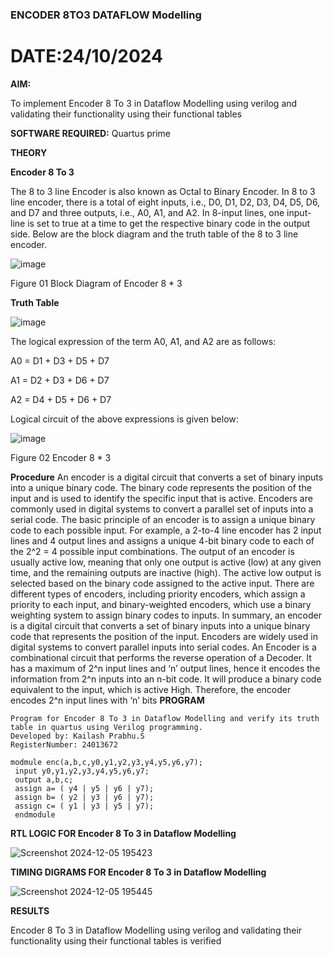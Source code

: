 ### ENCODER 8TO3 DATAFLOW Modelling
# DATE:24/10/2024
**AIM:**

To implement  Encoder 8 To 3 in Dataflow Modelling using verilog and validating their functionality using their functional tables

**SOFTWARE REQUIRED:** Quartus prime

**THEORY**

**Encoder 8 To 3**

The 8 to 3 line Encoder is also known as Octal to Binary Encoder. In 8 to 3 line encoder, there is a total of eight inputs, i.e., D0, D1, D2, D3, D4, D5, D6, and D7 and three outputs, i.e., A0, A1, and A2. In 8-input lines, one input-line is set to true at a time to get the respective binary code in the output side. Below are the block diagram and the truth table of the 8 to 3 line encoder.

![image](https://github.com/naavaneetha/ENCODER8TO3DATAFLOW/assets/154305477/0bc242c1-eb9e-4c47-afe5-30428470efc3)

Figure 01  Block Diagram of Encoder 8 * 3

**Truth Table**

![image](https://github.com/naavaneetha/ENCODER8TO3DATAFLOW/assets/154305477/35496b14-ae6e-4cd1-9abd-d6736b576575)

The logical expression of the term A0, A1, and A2 are as follows:

A0 = D1 + D3 + D5 + D7

A1 = D2 + D3 + D6 + D7

A2 = D4 + D5 + D6 + D7

Logical circuit of the above expressions is given below:

![image](https://github.com/naavaneetha/ENCODER8TO3DATAFLOW/assets/154305477/95acaee6-c873-4c75-89eb-ef09fb158053)

Figure 02  Encoder 8 * 3

**Procedure**
An encoder is a digital circuit that converts a set of binary inputs into a unique binary code. The
binary code represents the position of the input and is used to identify the specific input that is
active. Encoders are commonly used in digital systems to convert a parallel set of inputs into a
serial code. The basic principle of an encoder is to assign a unique binary code to each possible
input. For example, a 2-to-4 line encoder has 2 input lines and 4 output lines and assigns a unique
4-bit binary code to each of the 2^2 = 4 possible input combinations. The output of an encoder is
usually active low, meaning that only one output is active (low) at any given time, and the
remaining outputs are inactive (high). The active low output is selected based on the binary code
assigned to the active input. There are different types of encoders, including priority encoders,
which assign a priority to each input, and binary-weighted encoders, which use a binary weighting
system to assign binary codes to inputs. In summary, an encoder is a digital circuit that converts a
set of binary inputs into a unique binary code that represents the position of the input. Encoders
are widely used in digital systems to convert parallel inputs into serial codes. An Encoder is a
combinational circuit that performs the reverse operation of a Decoder. It has a maximum of 2^n
input lines and ‘n’ output lines, hence it encodes the information from 2^n inputs into an n-bit
code. It will produce a binary code equivalent to the input, which is active High. Therefore, the
encoder encodes 2^n input lines with ‘n’ bits
**PROGRAM**
```
Program for Encoder 8 To 3 in Dataflow Modelling and verify its truth table in quartus using Verilog programming. 
Developed by: Kailash Prabhu.S
RegisterNumber: 24013672
 ```
```
modmule enc(a,b,c,y0,y1,y2,y3,y4,y5,y6,y7);
 input y0,y1,y2,y3,y4,y5,y6,y7;
 output a,b,c;
 assign a= ( y4 | y5 | y6 | y7);
 assign b= ( y2 | y3 | y6 | y7);
 assign c= ( y1 | y3 | y5 | y7);
 endmodule
```
**RTL LOGIC FOR Encoder 8 To 3 in Dataflow Modelling**

![Screenshot 2024-12-05 195423](https://github.com/user-attachments/assets/d564f4b0-f06c-4285-8839-2c3a885915e9)

**TIMING DIGRAMS FOR Encoder 8 To 3 in Dataflow Modelling**

![Screenshot 2024-12-05 195445](https://github.com/user-attachments/assets/758ca1a2-0848-48a8-84ad-4d4482f0dbda)

**RESULTS**

Encoder 8 To 3 in Dataflow Modelling using verilog and validating their functionality using their
functional tables is verified



